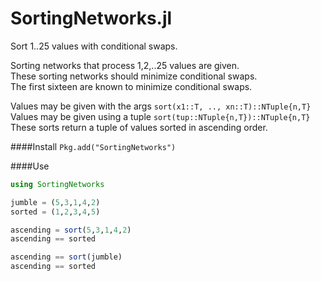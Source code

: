 # SortingNetworks.jl
Sort 1..25 values with conditional swaps.

Sorting networks that process 1,2,..25 values are given.  
These sorting networks should minimize conditional swaps.  
The first sixteen are known to minimize conditional swaps.  
    
Values may be given with the args  `sort(x1::T, .., xn::T)::NTuple{n,T}`  
Values may be given using a tuple  `sort(tup::NTuple{n,T})::NTuple{n,T}`  
These sorts return a tuple of values sorted in ascending order.  

####Install
`Pkg.add("SortingNetworks")`

####Use
```julia
using SortingNetworks

jumble = (5,3,1,4,2)
sorted = (1,2,3,4,5)

ascending = sort(5,3,1,4,2)
ascending == sorted

ascending == sort(jumble)
ascending == sorted
```

